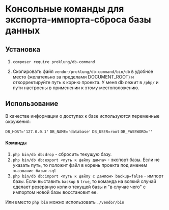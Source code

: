 # Консольные команды для экспорта-импорта-сброса базы данных

## Установка

1) `composer require proklung/db-command`

2) Скопировать файл `vendor/proklung/db-command/bin/db` в удобное место (желательно за пределами DOCUMENT_ROOT) и откорректируйте путь к корню проекта. У меня db лежит в `/php/` и пути настроены
в применении к этому местоположению.

## Использование

В качестве информации о доступах к базе используются переменные окружения:

`DB_HOST='127.0.0.1'`
`DB_NAME='database'`
`DB_USER=root`
`DB_PASSWORD=''`

#### Команды

1) `php bin/db db:drop` - сбросить текущую базу.
2) `php bin/db db:export <путь к файлу дампа>` - экспорт базы. Если не указать путь, то положит файл в корень проекта под именем
`<название базы>.sql` 
3) `php bin/db db:import <путь к файлу c дампом> backup=false` - импорт базы. Если выставить `backup` в `true`, то команда
на всякий случай сделает резервную копию текущей базы и "в случае чего" с импортом новой базы восстановит ее.

Или вместо `php bin` можно использовать `./vendor/bin`